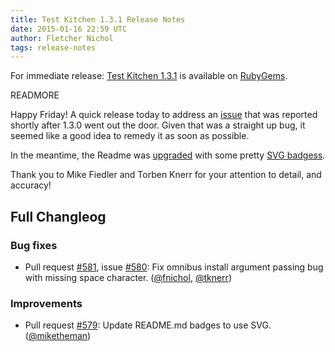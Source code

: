 ```yaml
---
title: Test Kitchen 1.3.1 Release Notes
date: 2015-01-16 22:59 UTC
author: Fletcher Nichol
tags: release-notes
---
```


For immediate release: [Test Kitchen 1.3.1](https://github.com/test-kitchen/test-kitchen/releases/tag/v1.3.1) is available on [RubyGems](https://rubygems.org/gems/test-kitchen).

READMORE

Happy Friday! A quick release today to address an [issue](https://github.com/test-kitchen/test-kitchen/issues/580) that was reported shortly after 1.3.0 went out the door. Given that was a straight up bug, it seemed like a good idea to remedy it as soon as possible.

In the meantime, the Readme was [upgraded](https://github.com/test-kitchen/test-kitchen/pull/579) with some pretty [SVG badgess](https://github.com/test-kitchen/test-kitchen/blob/master/README.md#test-kitchen).

Thank you to Mike Fiedler and Torben Knerr for your attention to detail, and accuracy!

## Full Changleog

### Bug fixes

* Pull request [#581][], issue [#580][]: Fix omnibus install argument passing bug with missing space character. ([@fnichol][], [@tknerr][])

### Improvements

* Pull request [#579][]: Update README.md badges to use SVG. ([@miketheman][])

[#579]: https://github.com/test-kitchen/test-kitchen/issues/579
[#580]: https://github.com/test-kitchen/test-kitchen/issues/580
[#581]: https://github.com/test-kitchen/test-kitchen/issues/581
[@fnichol]: https://github.com/fnichol
[@miketheman]: https://github.com/miketheman
[@tknerr]: https://github.com/tknerr